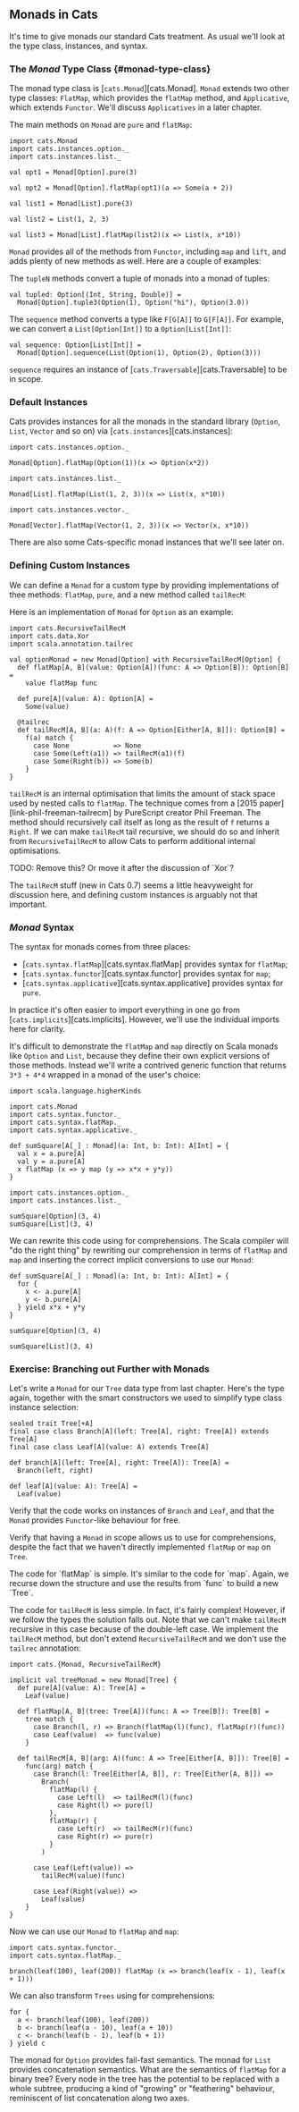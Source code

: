 ## Monads in Cats

It's time to give monads our standard Cats treatment.
As usual we'll look at the type class, instances, and syntax.

### The *Monad* Type Class {#monad-type-class}

The monad type class is [`cats.Monad`][cats.Monad].
`Monad` extends two other type classes: `FlatMap`,
which provides the `flatMap` method, and `Applicative`,
which extends `Functor`.
We'll discuss `Applicatives` in a later chapter.

The main methods on `Monad` are `pure` and `flatMap`:

```tut:book
import cats.Monad
import cats.instances.option._
import cats.instances.list._

val opt1 = Monad[Option].pure(3)

val opt2 = Monad[Option].flatMap(opt1)(a => Some(a + 2))

val list1 = Monad[List].pure(3)

val list2 = List(1, 2, 3)

val list3 = Monad[List].flatMap(list2)(x => List(x, x*10))
```

`Monad` provides all of the methods from `Functor`,
including `map` and `lift`, and adds plenty of new methods as well.
Here are a couple of examples:

The `tupleN` methods convert a tuple of monads into a monad of tuples:

```tut:book
val tupled: Option[(Int, String, Double)] =
  Monad[Option].tuple3(Option(1), Option("hi"), Option(3.0))
```

The `sequence` method converts a type like `F[G[A]]` to `G[F[A]]`.
For example, we can convert a `List[Option[Int]]` to a `Option[List[Int]]`:

```tut:book
val sequence: Option[List[Int]] =
  Monad[Option].sequence(List(Option(1), Option(2), Option(3)))
```

`sequence` requires an instance of [`cats.Traversable`][cats.Traversable]
to be in scope.

### Default Instances

Cats provides instances for all the monads in the standard library
(`Option`, `List`, `Vector` and so on) via [`cats.instances`][cats.instances]:

```tut:book
import cats.instances.option._

Monad[Option].flatMap(Option(1))(x => Option(x*2))

import cats.instances.list._

Monad[List].flatMap(List(1, 2, 3))(x => List(x, x*10))

import cats.instances.vector._

Monad[Vector].flatMap(Vector(1, 2, 3))(x => Vector(x, x*10))
```

There are also some Cats-specific monad instances
that we'll see later on.

### Defining Custom Instances

We can define a `Monad` for a custom type
by providing implementations of thee methods:
`flatMap`, `pure`, and a new method called `tailRecM`:

Here is an implementation of `Monad` for `Option` as an example:

```tut:book
import cats.RecursiveTailRecM
import cats.data.Xor
import scala.annotation.tailrec

val optionMonad = new Monad[Option] with RecursiveTailRecM[Option] {
  def flatMap[A, B](value: Option[A])(func: A => Option[B]): Option[B] =
    value flatMap func

  def pure[A](value: A): Option[A] =
    Some(value)

  @tailrec
  def tailRecM[A, B](a: A)(f: A => Option[Either[A, B]]): Option[B] =
    f(a) match {
      case None           => None
      case Some(Left(a1)) => tailRecM(a1)(f)
      case Some(Right(b)) => Some(b)
    }
}
```

`tailRecM` is an internal optimisation that limits
the amount of stack space used by nested calls to `flatMap`.
The technique comes from a [2015 paper][link-phil-freeman-tailrecm]
by PureScript creator Phil Freeman.
The method should recursively call itself
as long as the result of `f` returns a `Right`.
If we can make `tailRecM` tail recursive,
we should do so and inherit from `RecursiveTailRecM`
to allow Cats to perform additional internal optimisations.

<div class="callout callout-danger">
  TODO: Remove this? Or move it after the discussion of `Xor`?

  The `tailRecM` stuff (new in Cats 0.7) seems
  a little heavyweight for discussion here,
  and defining custom instances is arguably not that important.
</div>

### *Monad* Syntax

The syntax for monads comes from three places:

 - [`cats.syntax.flatMap`][cats.syntax.flatMap] provides syntax for `flatMap`;
 - [`cats.syntax.functor`][cats.syntax.functor] provides syntax for `map`;
 - [`cats.syntax.applicative`][cats.syntax.applicative] provides syntax for `pure`.

In practice it's often easier to import everything in one go
from [`cats.implicits`][cats.implicits].
However, we'll use the individual imports here for clarity.

It's difficult to demonstrate the `flatMap` and `map`
directly on Scala monads like `Option` and `List`,
because they define their own explicit versions of those methods.
Instead we'll write a contrived generic function that
returns `3*3 + 4*4` wrapped in a monad of the user's choice:

```tut:book
import scala.language.higherKinds

import cats.Monad
import cats.syntax.functor._
import cats.syntax.flatMap._
import cats.syntax.applicative._

def sumSquare[A[_] : Monad](a: Int, b: Int): A[Int] = {
  val x = a.pure[A]
  val y = a.pure[A]
  x flatMap (x => y map (y => x*x + y*y))
}

import cats.instances.option._
import cats.instances.list._

sumSquare[Option](3, 4)
sumSquare[List](3, 4)
```

We can rewrite this code using for comprehensions.
The Scala compiler will "do the right thing" by
rewriting our comprehension in terms of `flatMap` and `map`
and inserting the correct implicit conversions to use our `Monad`:

```tut:book
def sumSquare[A[_] : Monad](a: Int, b: Int): A[Int] = {
  for {
    x <- a.pure[A]
    y <- b.pure[A]
  } yield x*x + y*y
}

sumSquare[Option](3, 4)

sumSquare[List](3, 4)
```

### Exercise: Branching out Further with Monads

Let's write a `Monad` for our `Tree` data type from last chapter.
Here's the type again, together with the smart constructors we used
to simplify type class instance selection:

```tut:book
sealed trait Tree[+A]
final case class Branch[A](left: Tree[A], right: Tree[A]) extends Tree[A]
final case class Leaf[A](value: A) extends Tree[A]

def branch[A](left: Tree[A], right: Tree[A]): Tree[A] =
  Branch(left, right)

def leaf[A](value: A): Tree[A] =
  Leaf(value)
```

Verify that the code works on instances of `Branch` and `Leaf`,
and that the `Monad` provides `Functor`-like behaviour for free.

Verify that having a `Monad` in scope allows us to use for comprehensions,
despite the fact that we haven't directly implemented `flatMap` or `map` on `Tree`.

<div class="solution">
The code for `flatMap` is simple. It's similar to the code for `map`.
Again, we recurse down the structure
and use the results from `func` to build a new `Tree`.

The code for `tailRecM` is less simple.
In fact, it's fairly complex!
However, if we follow the types the solution falls out.
Note that we can't make `tailRecM` recursive in this case
because of the double-left case.
We implement the `tailRecM` method,
but don't extend `RecursiveTailRecM`
and we don't use the `tailrec` annotation:

```tut:book
import cats.{Monad, RecursiveTailRecM}

implicit val treeMonad = new Monad[Tree] {
  def pure[A](value: A): Tree[A] =
    Leaf(value)

  def flatMap[A, B](tree: Tree[A])(func: A => Tree[B]): Tree[B] =
    tree match {
      case Branch(l, r) => Branch(flatMap(l)(func), flatMap(r)(func))
      case Leaf(value)  => func(value)
    }

  def tailRecM[A, B](arg: A)(func: A => Tree[Either[A, B]]): Tree[B] =
    func(arg) match {
      case Branch(l: Tree[Either[A, B]], r: Tree[Either[A, B]]) =>
        Branch(
          flatMap(l) {
            case Left(l)  => tailRecM(l)(func)
            case Right(l) => pure(l)
          },
          flatMap(r) {
            case Left(r)  => tailRecM(r)(func)
            case Right(r) => pure(r)
          }
        )

      case Leaf(Left(value)) =>
        tailRecM(value)(func)

      case Leaf(Right(value)) =>
        Leaf(value)
    }
}
```

Now we can use our `Monad` to `flatMap` and `map`:

```tut:book
import cats.syntax.functor._
import cats.syntax.flatMap._

branch(leaf(100), leaf(200)) flatMap (x => branch(leaf(x - 1), leaf(x + 1)))
```

We can also transform `Trees` using for comprehensions:

```tut:book
for {
  a <- branch(leaf(100), leaf(200))
  b <- branch(leaf(a - 10), leaf(a + 10))
  c <- branch(leaf(b - 1), leaf(b + 1))
} yield c
```

The monad for `Option` provides fail-fast semantics.
The monad for `List` provides concatenation semantics.
What are the semantics of `flatMap` for a binary tree?
Every node in the tree has the potential to be replaced with a whole subtree,
producing a kind of "growing" or "feathering" behaviour,
reminiscent of list concatenation along two axes.
</div>
